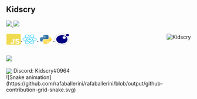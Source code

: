 ## Kidscry
 <div>
  <a href="https://github.com/Kidscry">
  <img height="160em" src="https://github-readme-stats.vercel.app/api?username=Kidscry&show_icons=true&theme=dracula&include_all_commits=true&count_private=true"/>
  <img height="160em" src="https://github-readme-stats.vercel.app/api/top-langs/?username=Kidscry&layout=compact&langs_count=7&theme=dracula"/>
</div>
<div style="display: inline_block"><br>
  <img align="center" alt="Kidscry-Js" height="30" width="40" src="https://raw.githubusercontent.com/devicons/devicon/master/icons/javascript/javascript-plain.svg">
  <img align="center" alt="Kidscry-React" height="30" width="40" src="https://raw.githubusercontent.com/devicons/devicon/master/icons/react/react-original.svg">
  <img align="center" alt="Kidscry-Python" height="30" width="40" src="https://raw.githubusercontent.com/devicons/devicon/master/icons/python/python-original.svg">
  <img align="center" alt="Kidscry-Lua" height="30" width="40" src="https://raw.githubusercontent.com/devicons/devicon/00f02ef57fb7601fd1ddcc2fe6fe670fef3ae3e4/icons/lua/lua-plain.svg">
  <img align="right" alt="Kidscry" src="https://cdn.discordapp.com/attachments/877211713135607829/882093844005531690/a476d916d4a4b3289bb8eac6a9b8e485.webp">
</div>
  
##
 <p align="left">
    <a href="https://discordapp.com/users/875179123759267850"><img src="https://pbs.twimg.com/profile_images/1392864511669854217/dBymBmGq_400x400.jpg" height="50"/></a>
</p>
 
<img align="center" style="padding=0;" src="https://komarev.com/ghpvc/?username=Kidscry"/> 
Discord: Kidscry#0964
 
<div> 
  ![Snake animation](https://github.com/rafaballerini/rafaballerini/blob/output/github-contribution-grid-snake.svg)
</div>
